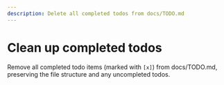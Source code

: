 ```yaml
---
description: Delete all completed todos from docs/TODO.md
---
```


# Clean up completed todos

Remove all completed todo items (marked with `[x]`) from docs/TODO.md, preserving the file structure and any uncompleted todos.
